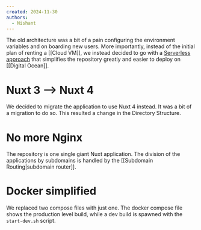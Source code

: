 ```yaml
---
created: 2024-11-30
authors:
  - Nishant
---
```

The old architecture was a bit of a pain configuring the environment variables and on boarding new users. More importantly, instead of the initial plan of renting a [[Cloud VM]], we instead decided to go with a [Serverless approach](https://www.cloudflare.com/learning/serverless/what-is-serverless/) that simplifies the repository greatly and easier to deploy on [[Digital Ocean]].

# Nuxt 3 --> Nuxt 4
We decided to migrate the application to use Nuxt 4 instead. It was a bit of a migration to do so. This resulted a change in the Directory Structure.

# No more Nginx
The repository is one single giant Nuxt application. The division of the applications by subdomains is handled by the [[Subdomain Routing|subdomain router]].

# Docker simplified
We replaced two compose files with just one. The docker compose file shows the production level build, while a dev build is spawned with the `start-dev.sh` script.
